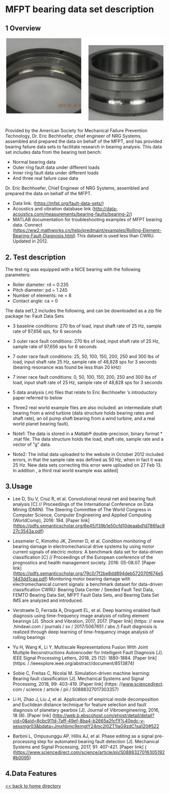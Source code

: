 ﻿# MFPT bearing data set description

## 1 Overview
![](../doc/images/fig01.png)

  Provided by the American Society for Mechanical Failure Prevention Technology, Dr. Eric Bechhoefer, chief engineer of NRG Systems, assembled and prepared the data on behalf of the MFPT, and has provided bearing failure data sets to facilitate research in bearing analysis.
  This data set includes data from the bearing test bench:
  - Normal bearing data
  - Outer ring fault data under different loads
  - Inner ring fault data under different loads
  - And three real failure case data
 

Dr. Eric Bechhoefer, Chief Engineer of NRG Systems, assembled and prepared the data on behalf of the MFPT.
* Data link: (https://mfpt.org/fault-data-sets/)
* Acoustics and vibration database link (http://data-acoustics.com/measurements/bearing-faults/bearing-2/)
* MATLAB documentation for troubleshooting examples of MFPT bearing data.
Connect (https://ww2.mathworks.cn/help/predmaint/examples/Rolling-Element-Bearing-Fault-Diagnosis.html)
This dataset is used less than CWRU. Updated in 2012.

## 2. Test description
The test rig was equipped with a NICE bearing with the following parameters:

- Roller diameter: rd = 0.235
- Pitch diameter: pd = 1.245
- Number of elements: ne = 8
- Contact angle: ca = 0

The data set1,2 includes the following, and can be downloaded as a zip file package he: Fault Data Sets

- 3 baseline conditions: 270 lbs of load, input shaft rate of 25 Hz, sample rate of 97,656 sps, for 6 seconds
- 3 outer race fault conditions: 270 lbs of load, input shaft rate of 25 Hz, sample rate of 97,656 sps for 6 seconds
- 7 outer race fault conditions: 25, 50, 100, 150, 200, 250 and 300 lbs of load, input shaft rate 25 Hz, sample rate of 48,828 sps for 3 seconds (bearing resonance was found be less than 20 kHz)
- 7 inner race fault conditions: 0, 50, 100, 150, 200, 250 and 300 lbs of load, input shaft rate of 25 Hz, sample rate of 48,828 sps for 3 seconds
- 5 data analysis (.m) files that relate to Eric Bechhoefer ’s introductory paper referred to below
- Three2 real world example files are also included: an intermediate shaft bearing from a wind turbine (data structure holds bearing rates and shaft rate), an oil pump shaft bearing from a wind turbine, and a real world planet bearing fault).

- Note1: The data is stored in a Matlab® double-precision, binary format * .mat file. The data structure holds the load, shaft rate, sample rate and a vector of “g” data.

- Note2: The initial data uploaded to the website in October 2012 included errors, in that the sample rate was defined as 50 Hz, when in fact it was 25 Hz. New data sets correcting this error were uploaded on 27 Feb 13. In addition , a third real world example was added]

## 3.Usage
* Lee D, Siu V, Cruz R, et al. Convolutional neural net and bearing fault analysis [C] // Proceedings of the International Conference on Data Mining (DMIN). The Steering Committee of The World Congress in Computer Science, Computer Engineering and Applied Computing (WorldComp), 2016: 194. [Paper link] (https://pdfs.semanticscholar.org/6e45/f39b1e50cfd10deaabd1d786fac827c3543a.pdf)

* Lessmeier C, Kimotho JK, Zimmer D, et al. Condition monitoring of bearing damage in electromechanical drive systems by using motor current signals of electric motors: A benchmark data set for data-driven classification [C] // Proceedings of the European conference of the prognostics and health management society. 2016: 05-08.07. [Paper link] (https://pdfs.semanticscholar.org/79c0/7f2be8dd894deb572070f674e514d3dd1caa.pdf)
Monitoring motor bearing damage with electromechanical current signals: a benchmark dataset for data-driven classification
CWRU: Bearing Data Center / Seeded Fault Test Data, FEMTO Bearing Data Set, MFPT Fault Data Sets, and Bearing Data Set IMS are analyzed and introduced.

* Verstraete D, Ferrada A, Droguett EL, et al. Deep learning enabled fault diagnosis using time-frequency image analysis of rolling element bearings [J]. Shock and Vibration, 2017, 2017. [Paper link] (https: // www .hindawi.com / journals / sv / 2017/5067651 / abs /)
Fault diagnosis is realized through deep learning of time-frequency image analysis of rolling bearings

* Yu H, Wang K, Li Y. Multiscale Representations Fusion With Joint Multiple Reconstructions Autoencoder for Intelligent Fault Diagnosis [J]. IEEE Signal Processing Letters, 2018, 25 (12): 1880-1884. [Paper link] (https: / /ieeexplore.ieee.org/abstract/document/8513874)

* Sobie C, Freitas C, Nicolai M. Simulation-driven machine learning: Bearing fault classification [J]. Mechanical Systems and Signal Processing, 2018, 99: 403-419. [Paper link] (https: //www.sciencedirect. com / science / article / pii / S0888327017303357)

* Li H, Zhao J, Liu J, et al. Application of empirical mode decomposition and Euclidean distance technique for feature selection and fault diagnosis of planetary gearbox [J]. Journal of Vibroengineering, 2016, 18 (8). [Paper link] (http://web.b.ebscohost.com/ehost/detail/detail?vid=0&sid=8cbc911d-7aff-49ef-8ba4-b2665a2fcf1f%40pdc-v-sessmgr03&bdata=Jmxhbmc9emgtY24mc2l0ZT1laG9zdC1sa120#522

* Barbini L, Ompusunggu AP, Hillis AJ, et al. Phase editing as a signal pre-processing step for automated bearing fault detection [J]. Mechanical Systems and Signal Processing, 2017, 91: 407-421. [Paper link] ( (https://www.sciencedirect.com/science/article/pii/S0888327016305192#b0095)

## 4.Data Features

[<< back to home directory](../README.md)